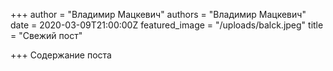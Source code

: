 +++
author = "Владимир Мацкевич"
authors = "Владимир Мацкевич"
date = 2020-03-09T21:00:00Z
featured_image = "/uploads/balck.jpeg"
title = "Свежий пост"

+++
Содержание поста 